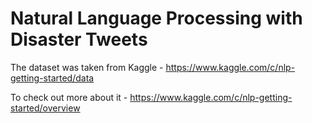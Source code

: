 # Natural Language Processing with Disaster Tweets

The dataset was taken from Kaggle - https://www.kaggle.com/c/nlp-getting-started/data

To check out more about it - https://www.kaggle.com/c/nlp-getting-started/overview
